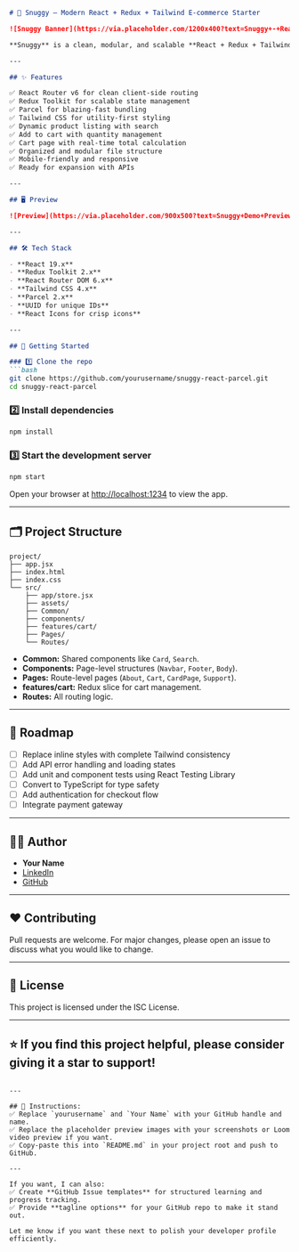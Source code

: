 ````markdown
# 🐻 Snuggy – Modern React + Redux + Tailwind E-commerce Starter

![Snuggy Banner](https://via.placeholder.com/1200x400?text=Snuggy+-+React+Redux+Tailwind)

**Snuggy** is a clean, modular, and scalable **React + Redux + Tailwind CSS** single-page e-commerce app built with **Parcel bundler**. It demonstrates filtering, dynamic routing, Redux-powered cart management, and a responsive, minimal UI, making it a perfect **starter or learning project** for mastering modern React workflows.

---

## ✨ Features

✅ React Router v6 for clean client-side routing  
✅ Redux Toolkit for scalable state management  
✅ Parcel for blazing-fast bundling  
✅ Tailwind CSS for utility-first styling  
✅ Dynamic product listing with search  
✅ Add to cart with quantity management  
✅ Cart page with real-time total calculation  
✅ Organized and modular file structure  
✅ Mobile-friendly and responsive  
✅ Ready for expansion with APIs

---

## 🖥️ Preview

![Preview](https://via.placeholder.com/900x500?text=Snuggy+Demo+Preview)

---

## 🛠️ Tech Stack

- **React 19.x**
- **Redux Toolkit 2.x**
- **React Router DOM 6.x**
- **Tailwind CSS 4.x**
- **Parcel 2.x**
- **UUID for unique IDs**
- **React Icons for crisp icons**

---

## 🚀 Getting Started

### 1️⃣ Clone the repo
```bash
git clone https://github.com/yourusername/snuggy-react-parcel.git
cd snuggy-react-parcel
````

### 2️⃣ Install dependencies

```bash
npm install
```

### 3️⃣ Start the development server

```bash
npm start
```

Open your browser at [http://localhost:1234](http://localhost:1234) to view the app.

---

## 🗂️ Project Structure

```
project/
├── app.jsx
├── index.html
├── index.css
└── src/
    ├── app/store.jsx
    ├── assets/
    ├── Common/
    ├── components/
    ├── features/cart/
    ├── Pages/
    └── Routes/
```

* **Common:** Shared components like `Card`, `Search`.
* **Components:** Page-level structures (`Navbar`, `Footer`, `Body`).
* **Pages:** Route-level pages (`About`, `Cart`, `CardPage`, `Support`).
* **features/cart:** Redux slice for cart management.
* **Routes:** All routing logic.

---

## 🎯 Roadmap

* [ ] Replace inline styles with complete Tailwind consistency
* [ ] Add API error handling and loading states
* [ ] Add unit and component tests using React Testing Library
* [ ] Convert to TypeScript for type safety
* [ ] Add authentication for checkout flow
* [ ] Integrate payment gateway

---

## 🧑‍💻 Author

* **Your Name**
* [LinkedIn](https://www.linkedin.com/in/yourusername)
* [GitHub](https://github.com/yourusername)

---

## ❤️ Contributing

Pull requests are welcome. For major changes, please open an issue to discuss what you would like to change.

---

## 📜 License

This project is licensed under the ISC License.

---

## ⭐ If you find this project helpful, please consider giving it a star to support!

```

---

## 📌 Instructions:
✅ Replace `yourusername` and `Your Name` with your GitHub handle and name.  
✅ Replace the placeholder preview images with your screenshots or Loom video preview if you want.  
✅ Copy-paste this into `README.md` in your project root and push to GitHub.

---

If you want, I can also:
✅ Create **GitHub Issue templates** for structured learning and progress tracking.  
✅ Provide **tagline options** for your GitHub repo to make it stand out.

Let me know if you want these next to polish your developer profile efficiently.
```
